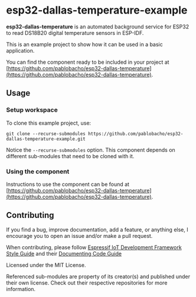 # esp32-dallas-temperature-example

**esp32-dallas-temperature** is an automated background service for ESP32 to read DS18B20 digital temperature sensors in ESP-IDF.

This is an example project to show how it can be used in a basic application.

You can find the component ready to be included in your project at [https://github.com/pablobacho/esp32-dallas-temperature](https://github.com/pablobacho/esp32-dallas-temperature).

## Usage


### Setup workspace

To clone this example project, use:

    git clone --recurse-submodules https://github.com/pablobacho/esp32-dallas-temperature-example.git

Notice the `--recurse-submodules` option. This component depends on different sub-modules that need to be cloned with it.

### Using the component

Instructions to use the component can be found at [https://github.com/pablobacho/esp32-dallas-temperature](https://github.com/pablobacho/esp32-dallas-temperature).

## Contributing

If you find a bug, improve documentation, add a feature, or anything else, I encourage you to open an issue and/or make a pull request.

When contributing, please follow [Espressif IoT Development Framework Style Guide](https://docs.espressif.com/projects/esp-idf/en/latest/contribute/style-guide.html) and their [Documenting Code Guide](https://docs.espressif.com/projects/esp-idf/en/latest/contribute/documenting-code.html)

Licensed under the MIT License.

Referenced sub-modules are property of its creator(s) and published under their own license. Check out their respective repositories for more information.